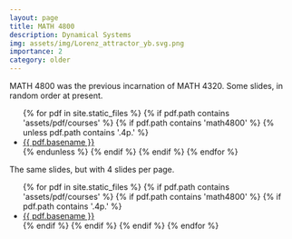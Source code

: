 ```yaml
---
layout: page
title: MATH 4800
description: Dynamical Systems
img: assets/img/Lorenz_attractor_yb.svg.png
importance: 2
category: older
---
```


MATH 4800 was the previous incarnation of MATH 4320. Some slides, in random order at present.

<ul>
{% for pdf in site.static_files %}
  {% if pdf.path contains 'assets/pdf/courses' %}
    {% if pdf.path contains 'math4800' %}
      {% unless pdf.path contains '.4p.' %}
        <li><a href="{{ pdf.path }}">{{ pdf.basename }}</a></li>
      {% endunless %}
    {% endif %}
  {% endif %}
{% endfor %}
</ul>

The same slides, but with 4 slides per page.

<ul>
{% for pdf in site.static_files %}
  {% if pdf.path contains 'assets/pdf/courses' %}
    {% if pdf.path contains 'math4800' %}
      {% if pdf.path contains '.4p.' %}
        <li><a href="{{ pdf.path }}">{{ pdf.basename }}</a></li>
      {% endif %}
    {% endif %}
  {% endif %}
{% endfor %}
</ul>

